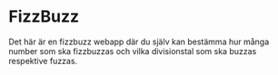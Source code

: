# FizzBuzz
Det här är en fizzbuzz webapp där du själv kan bestämma hur många number som ska fizzbuzzas och vilka divisionstal som ska buzzas respektive fuzzas.

